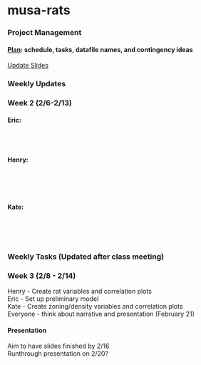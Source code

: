 # musa-rats

### Project Management
#### [Plan](https://docs.google.com/spreadsheets/d/1nGroyO_JdxYuPIOrizUDo5iwkxVdH8Emu9CW2ZeOraM/edit?usp=sharing): schedule, tasks, datafile names, and contingency ideas 
[Update Slides](https://docs.google.com/presentation/d/1LAYOw6l2nIqjGVE_cFZAxXhMhPaKCRQdTpatDFhXqk8/edit#slide=id.g2066689e90f_0_5)

### Weekly Updates 
### Week 2 (2/6-2/13)
#### Eric: 
<br>
<br>


#### Henry:
<br>
<br>
<br>

#### Kate: 
<br>
<br>
<br>


### Weekly Tasks (Updated after class meeting)
### Week 3 (2/8 - 2/14)  
Henry - Create rat variables and correlation plots <br>
Eric - Set up preliminary model <br>
Kate - Create zoning/density variables and correlation plots <br>
Everyone - think about narrative and presentation (February 21) 

#### Presentation
Aim to have slides finished by 2/16<br>
Runthrough presentation on 2/20?

